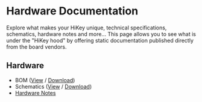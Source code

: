 # Hardware Documentation

Explore what makes your HiKey unique, technical specifications, schematics, hardware notes and more... This page allows you to see what is under the "HiKey hood" by offering static documentation published directly from the board vendors.

## Hardware

- BOM ([View]() / [Download]())
- Schematics ([View]() / [Download]())
- [Hardware Notes](HardwareNotes.md)

